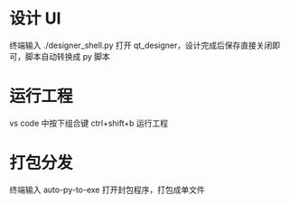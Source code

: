 # 设计 UI

终端输入 ./designer_shell.py 打开 qt_designer，设计完成后保存直接关闭即可，脚本自动转换成 py 脚本

# 运行工程

vs code 中按下组合键 ctrl+shift+b 运行工程

# 打包分发

终端输入 auto-py-to-exe 打开封包程序，打包成单文件